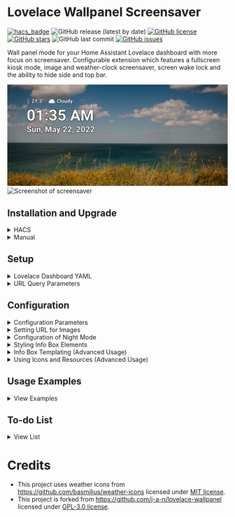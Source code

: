 # Lovelace Wallpanel Screensaver
[![hacs_badge](https://img.shields.io/badge/HACS-DEFAULT-9cf?style=for-the-badge&logo=homeassistant)](https://github.com/hacs/integration)
![GitHub release (latest by date)](https://img.shields.io/github/v/release/Shreyas-R/lovelace-wallpanel-screensaver?style=for-the-badge)
[![GitHub license](https://img.shields.io/github/license/Shreyas-R/lovelace-wallpanel-screensaver?style=for-the-badge)](https://github.com/Shreyas-R/lovelace-wallpanel-screensaver/blob/main/LICENSE)
[![GitHub stars](https://img.shields.io/github/stars/Shreyas-R/lovelace-wallpanel-screensaver?color=yellow&style=for-the-badge)](https://github.com/Shreyas-R/lovelace-wallpanel-screensaver/stargazers)
![GitHub last commit](https://img.shields.io/github/last-commit/Shreyas-R/lovelace-wallpanel-screensaver?style=for-the-badge)
[![GitHub issues](https://img.shields.io/github/issues/Shreyas-R/lovelace-wallpanel-screensaver?color=green&style=for-the-badge)](https://github.com/Shreyas-R/lovelace-wallpanel-screensaver/issues)

Wall panel mode for your Home Assistant Lovelace dashboard with more focus on screensaver. Configurable extension which features a fullscreen kiosk mode, image and weather-clock screensaver, screen wake lock and the ability to hide side and top bar.

![Screenshot of screensaver](./doc/screenshot-default-config-screensaver.png)
![Screenshot of screensaver](./doc/screenshot-screensaver.gif)

## Installation and Upgrade

<details>
<summary>HACS</summary>

### HACS Default
1. Install [HACS](https://hacs.xyz).
2. Go to `HACS` => `Frontend` and click on `EXPLORE & DOWNLOAD REPOSITORIES` button.
3. Search `Lovelace Wallpanel Screensaver` on opened `Add repository` dialog.
4. Select the version you want to install (latest preferred).
5. Click on install button.
6. Reload the webpage in your browser.

### ~~HACS Custom~~
1. ~~Install [HACS](https://hacs.xyz).~~
2. ~~Go to `HACS` => `Frontend`.~~
3. ~~Click on the 3 dots in the top right corner.~~
4. ~~Select `Custom repositories`.~~
5. ~~Copy and add the [URL of this repository](https://github.com/Shreyas-R/lovelace-wallpanel-screensaver) in `repository` text edit field.~~
6. ~~Select the correct category: `Lovelace`.~~
7. ~~Click the "ADD" button.~~
8. ~~Reload the webpage in your browser.~~
</details>

<details>
<summary>Manual</summary>

### Installation
1. Download latest `lovelace-wallpanel-screensaver.zip` from [releases](https://github.com/Shreyas-R/lovelace-wallpanel-screensaver/releases) and extract it into the folder **config/www/lovelace-wallpanel-screensaver/**. <br>`or`<br> Download the contents of [dist](https://github.com/Shreyas-R/lovelace-wallpanel-screensaver/tree/main/dist) directory and place them into the folder **config/www/lovelace-wallpanel-screensaver/**.
2. Open Home Assistant Configuration => Lovelace Dashboards => Resources and add **/local/lovelace-wallpanel-screensaver/wallpanel-screensaver.js** (Resource type: **JavaScript module**).

### Upgrade
1. Download latest `lovelace-wallpanel-screensaver.zip` from [releases](https://github.com/Shreyas-R/lovelace-wallpanel-screensaver/releases) and extract it into the folder **config/www/lovelace-wallpanel-screensaver/**. <br>`or`<br> Download the contents of [dist](https://github.com/Shreyas-R/lovelace-wallpanel-screensaver/tree/main/dist) directory and place them into the folder **config/www/lovelace-wallpanel-screensaver/**.
2. Open Home Assistant Configuration => Lovelace Dashboards => Resources and modify the resource URL to force browsers to reload the resource.
For example, you could add or change the query string: **/local/lovelace-wallpanel-screensaver/wallpanel-screensaver.js?v2**

```
  config
    └── ...
    └── configuration.yaml
    └── www
        └── lovelace-wallpanel-screensaver
            └── wallpanel-screensaver.js
            └── weather-icons
```
</details>

## Setup
<details>
<summary>Lovelace Dashboard YAML</summary>

### Lovelace Dashboard YAML<a name="lovelace_dashboard_yaml"></a>

You can add the configuration in the format given [below](#default_config) to your lovelace dashboard configuration yaml file (at the top of raw config). 
- Make sure `enabled: true` is set if you want the wallpanel-screensaver to work by default for a dashboard.
- If you want to enable the wallpanel-screensaver for a dashboard displayed on a specific browser or device, then that is also possible. Refer `"URL Query Parameters"` [section below](#url_query_parameters) for details.

#### Default Config<a name="default_config"></a>:
```yaml
wallpanel_screensaver:
  enabled: false
  debug: false
  hide_toolbar: false
  hide_sidebar: false
  fullscreen: false
  idle_time: 15
  fade_in_time: 3.0
  crossfade_time: 3.0
  display_time: 15.0
  screensaver_tint: 25
  display_tint: 0
  keep_screen_on_time: 0
  black_screen_after_time: 0
  weather_entity: "weather.home"
  image_url: 'http://unsplash.it/${width}/${height}?random=${timestamp}'
  image_fit: cover
  info_update_interval: 30
  info_position_update_interval: 30
  info_position_crossfade_time: 3.0
  style:
    wallpanel-screensaver-info-date:
      font-size: 8vh
      font-weight: 600
      color: '#ffffff'
      text-shadow: '-2px -2px 0 #000000, 2px -2px 0 #000000, -2px 2px 0 #000000, 2px 2px 0 #000000'
    wallpanel-screensaver-info-time:
      font-size: 15vh
      font-weight: 1200
      color: '#ffffff'
      text-shadow: '-2.5px -2.5px 0 #000000, 2.5px -2.5px 0 #000000, -2.5px 2.5px 0 #000000, 2.5px 2.5px 0 #000000'
    wallpanel-screensaver-info-weather:
      font-size: 5vh
      font-weight: 400
      color: '#ffffff'
      text-shadow: '-1.5px -1.5px 0 #000000, 1.5px -1.5px 0 #000000, -1.5px 1.5px 0 #000000, 1.5px 1.5px 0 #000000'
      display: 'inline'
      vertical-align: 'top'
      position: 'relative'
      left: -36px
    weather-temperature-icon:
      width: 64px
      height: 64px
      vertical-align: 'middle'
      position: 'relative'
      left: 12px
    weather-state-icon:
      width: 64px
      height: 64px
      vertical-align: 'middle'
  info_template: '
    <div id="wallpanel-screensaver-info-weather">
		  <table>
		  	<tr>
		  		<th><img id="weather-temperature-icon" src="{{ filesParentPath }}/weather-icons/thermometer.svg"/></th>
 		  		<th>{{ states[config.weather_entity].attributes.temperature }}°C&ensp;</th>
 		  		<th><img id="weather-state-icon" src="{{ filesParentPath }}/weather-icons/{{ states[config.weather_entity].state }}-sun-{{ states["sun.sun"].state.replace("_", "-"); }}.svg"/></th>
  				<th>{{ states[config.weather_entity].state.replace(/(^|\s)[A-Za-zÀ-ÖØ-öø-ÿ]/g, c => c.toUpperCase()) }}</th>
			  </tr>
		  </table>
 	  </div>
	  <div id="wallpanel-screensaver-info-time">{{ (new Date()).toLocaleTimeString(undefined, {hour: "2-digit", minute:"2-digit", hour12: config.hour_12}) }}</div>
	  <div id="wallpanel-screensaver-info-date">{{ (new Date()).toLocaleDateString(undefined, {weekday: "short", year: "numeric", month: "short", day: "numeric"}) }}</div>'
```
</details>

<details>
<summary>URL Query Parameters</summary>

### URL Query Parameters<a name="url_query_parameters"></a>

It is also possible to pass configuration parameters in the query string.
These parameters (**wpss_\<parameter\>**) will override the corresponding properties in the yaml configuration.
This will allow you to use browser or device specific settings.
Use JSON syntax for the values.

**Example**:
`http://hass:8123/lovelace/default_view?wpss_hide_sidebar=false&wpss_idle_time=60&wpss_style={"wallpanel-screensaver-info-date":{"font-size":"10vh"}}`

#### Activate on individual devices only
1. Set enabled to **false** in your dashboard configuration.
```yaml
wallpanel_screensaver:
  enabled: false
```
2. Add a query string to the URL to activate on a device:
`http://hass:8123/lovelace/default_view?wpss_enabled=true`
</details>

## Configuration

<details>
<summary>Configuration Parameters</summary>

### Configuration Parameters
You can set the following configuration parameters for every individual lovelace dashboard:
<br><br>

| Parameter | Description | Data Type | Default |
| --------- | ----------- | --------- | ------- |
| enabled                 | Enable wallpanel-screensaver? <br>*You will need to set this to **true** to activate the wallpanel-screensaver for the dashboard.* | Boolean | false   |
| debug                   | Show debug output.                                                                       | Boolean | false   |
| hide_toolbar            | Hide the upper panel toolbar.                                                             | Boolean | false   |
| hide_sidebar            | Hide the navigation sidebar.                                                              | Boolean | false   |
| fullscreen              | Set browser window to fullscreen? <br>*Due to browser restrictions you will need to interact with the screen once to activate fullscreen mode after loading the dashboard page.* | Boolean |false   |
| idle_time               | Time in seconds after which the screensaver will start (0 = screensaver disabled).        | Number (Integer/Float) | 15.0      |
| fade_in_time            | Screensaver fade-in time in seconds.                                                      | Number (Integer/Float) | 3.0     |
| crossfade_time          | Crossfade duration in seconds for screensaver images.                                     | Number (Integer/Float) | 3.0     |
| display_time            | Duration in seconds after which the next screensaver image will be shown.                 | Number (Integer/Float) | 15.0    |
| screensaver_tint        | Tint the screensaver on a scale of 0 (transparent) - 100 (Opaque). Useful for adjusting the visibily of information box views from a distance. | Number (Integer) | 25   |
| display_tint            | Tint the display on a scale of 0 (transparent) - 100 (Opaque) when screensaver is active. | Number (Integer) | 0       | 
| keep_screen_on_time     | Time in seconds for how long to prevent screen to dim or lock (0 = disabled). <br>*Due to browser restrictions you will need to interact with the screen once to activate screen wake lock after loading the dashboard page.* | Number (Integer/Float) | 0       |
| black_screen_after_time | Time in seconds after which the screensaver will show just a black screen (0 = disabled). | Number (Integer/Float) | 0       |
| hour_12          | The flag which sets the time format as follows, <br>• true: 12-hour format <br>• false: 24-hour format <br>• undefined or null: Locale default format  | Boolean | null |
| weather_entity          | Pass the weather entity if home name is not default (Home) in your Home Assistant setup (Pass empty string to disable the default weather info view).  | String | weather.home |
| image_url               | Fetch screensaver images from this URL (Pass empty string to disable photo screensaver and instead have a black screen screensaver). See [below](#url_for_images) for details. | String | See [below](#url_for_images) |
| image_fit               | Value to be used for the CSS-property 'object-fit' of the images (possible values are: cover / contain / fill / ...). |   String |  cover |
| info_update_interval    | Update interval for the information on the screen (0 = disabled or hidden).            | Number (Integer/Float) | 30.0     |
| info_position_update_interval | Time interval in seconds at which information box position will be randomly changed on the screensaver screen to avoid screen burn issue on always-on screens (0 = disabled). | Number (Integer/Float) | 30.0     |
| info_position_crossfade_time          | Info box position crossfade duration in seconds.                                  | Number (Integer/Float)  | 3.0     |
|	style                   | Additional CSS styles for wallpanel-screensaver elements. See [below](#info_style_config) for details.                                 | Dictionary | See [below](#info_style_config)      |
| night_mode | Configuration of wallpanel-screensaver to be used during night time. See [below](#night_mode_config) for details. | Dictionary | {}      |
| info_template           | Info box content HTML template. See [below](#info_template_config) for details.                                    | String | See [below](#info_template_config) |
</details>

<details>
<summary>Setting URL for Images</summary>

### Setting URL for Images<a name="url_for_images"></a> 
Screensaver images will be fetched from the URL passed under `image_url` parameter.
This can be any HTTP URL or a Home Assistant media-source URL.

The following variables can be used in supported HTTP URLs to fetch random images:
- `${timestamp}` = current unix timestamp
- `${width}` = viewport width
- `${height}` = viewport height

#### Tested URLs:
##### 1. unsplash.it or picsum.photos HTTP URL (Default)
```yaml
wallpanel_screensaver:
  ...
  image_url: 'http://unsplash.it/${width}/${height}?random=${timestamp}' 
```
or<br>
```yaml
wallpanel_screensaver:
  ...
  image_url: 'http://picsum.photos/${width}/${height}?random=${timestamp}' 
```
Refer https://picsum.photos/ for advanced configuration like grayscale and blurred images.

##### 2. Home Assistant media-source URL
Just set the `image_url` to a media-source URL as displayed in the URL of the Home Assistant Media Browser.
See [Home Assistant Media Source integration documentation](https://www.home-assistant.io/integrations/media_source) for details.

- `media-source://media_source` = Images in all Local Media sources
- `media-source://media_source/media1` = Images in the Local Media directory named `media1`
- `media-source://media_source/media1/folder1` = Images in `folder1` of the Local Media directory named `media1`

Instead of using `media-source://media_source/media1/folder1` as `image_url` you can just use `/media1/folder1` as a shortcut.

```yaml
wallpanel_screensaver:
  ...
  image_url: 'media-source://media_source/media1/folder1' 
```
or<br>
```yaml
wallpanel_screensaver:
  ...
  image_url: '/media1/folder1' 
```
</details>

<details>
<summary>Configuration of Night Mode</summary>

### Configuration of Night Mode<a name="night_mode_config"></a> 
If you want to have a different configuration for wallpanel-screensaver at night time then it is possible to configure the following parameters under `night_mode` parameter:
<br><br>

| Parameter | Description | Requirement | Data Type | Example |
| --------- | ----------- | ----------- | --------- | ------- |
| start_time | Time in 'HH:mm' string format at which Night Mode config is activated. | Mandatory | String | '23:00' |
| end_time | Time in 'HH:mm' string format at which Night Mode config is de-activated. | Mandatory | String | '6:00' |
| idle_time | Time in seconds after which the screensaver will start (0 = screensaver disabled). | Optional | Number (Integer/Float) | 15.0 |
| fade_in_time | Screensaver fade-in time in seconds. | Optional | Number (Integer/Float) | 3.0 |
| crossfade_time | Crossfade duration in seconds for screensaver images. | Optional | Number (Integer/Float) | 3.0 |
| display_time | Duration in seconds after which the next screensaver image will be shown. | Optional | Number (Integer/Float) | 15.0 |
| screensaver_tint | Tint the screensaver on a scale of 0 (transparent) - 100 (Opaque). Useful for adjusting the visibily of information box views from a distance. | Optional | Number (Integer) | 25 |
| display_tint | Tint the display on a scale of 0 (transparent) - 100 (Opaque) when screensaver is active. | Optional | Number (Integer) | 0 | 
| keep_screen_on_time | Time in seconds for how long to prevent screen to dim or lock (0 = disabled). <br>*Due to browser restrictions you will need to interact with the screen once to activate screen wake lock after loading the dashboard page.* | Optional | Number (Integer/Float) | 0 |
| black_screen_after_time | Time in seconds after which the screensaver will show just a black screen (0 = disabled). | Optional | Number (Integer/Float) | 0 |
| image_url | Fetch screensaver images from this URL (Pass empty string to disable photo screensaver and instead have a black screen screensaver). See [above](#url_for_images) for details. | Optional | String | See [above](#url_for_images) |
| info_update_interval | Update interval for the information on the screen (0 = disabled or hidden). | Optional | Number (Integer/Float) | 30.0 |
| info_position_update_interval | Time interval in seconds at which information box position will be randomly changed on the screensaver screen to avoid screen burn issue on always-on screens (0 = disabled). | Optional | Number (Integer/Float) | 30.0 |
| info_position_crossfade_time | Info box position crossfade duration in seconds. | Optional | Number (Integer/Float)  | 3.0 |
| style | Additional CSS styles for wallpanel-screensaver elements. See [below](#info_style_config) for details. | Optional | Dictionary | See [below](#info_style_config) |
| info_template | Info box content HTML template. See [below](#info_template_config) for details. | Optional | String | See [below](#info_template_config) |

#### Example:
The following example dims the display, disables photo screensaver and reduces screensaver start time between 23:00 to 05:00 everyday. 
```yaml
wallpanel_screensaver:
  enabled: true
  idle_time: 60
  ...
  night_mode:
    start_time: '23:00'
    end_time: '05:00'
    idle_time: 15
    display_tint: 75
    image_url: ''
```
</details>

<details>
<summary>Styling Info Box Elements</summary>

### Styling Info Box Elements<a name="info_style_config"></a>
The wallpanel-screensaver HTML elements can be styled as per CSS stylesheet language. The main element `wallpanel-screensaver-info-box` and all of it's contents (information elements) can be styled under `style` parameter. 

<br>

The default value of the `style` parameter is:
```yaml
wallpanel-screensaver-info-date:
  font-size: 8vh
  font-weight: 600
  color: '#ffffff'
  text-shadow: '-2px -2px 0 #000000, 2px -2px 0 #000000, -2px 2px 0 #000000, 2px 2px 0 #000000'
wallpanel-screensaver-info-time:
  font-size: 15vh
  font-weight: 1200
  color: '#ffffff'
  text-shadow: '-2.5px -2.5px 0 #000000, 2.5px -2.5px 0 #000000, -2.5px 2.5px 0 #000000, 2.5px 2.5px 0 #000000'
wallpanel-screensaver-info-weather:
  font-size: 5vh
  font-weight: 400
  color: '#ffffff'
  text-shadow: '-1.5px -1.5px 0 #000000, 1.5px -1.5px 0 #000000, -1.5px 1.5px 0 #000000, 1.5px 1.5px 0 #000000'
  display: 'inline'
  vertical-align: 'top'
  position: 'relative'
  left: -36px
weather-temperature-icon:
  width: 64px
  height: 64px
  vertical-align: 'middle'
  position: 'relative'
  left: 12px
weather-state-icon:
  width: 64px
  height: 64px
  vertical-align: 'middle'
```
</details>

<details>
<summary>Info Box Templating (Advanced Usage)</summary>

### Info Box Templating (Advanced Usage)<a name="info_template_config"></a> 

The screensaver info box will be built from HTML code in `info_template` parameter.
JavaScript expression in between `{{` `}}` will be evaluated.

The following variables can be used to fetch the dynamic data and resources while the wallpanel-screensaver is running, 
- The local object `states` can be used to access all entity states of the Home Assistant state machine.
- The global object `config` can be used to access currently applied configuration of the wallpanel-screensaver.
- The global string `filesParentPath` can be used to access the path to the folder where the wallpanel-screensaver files are located.

The default value of the `info_template` parameter is:

```yaml
'
<div id="wallpanel-screensaver-info-weather">
  <table>
  	<tr>
  		<th><img id="weather-temperature-icon" src="{{ filesParentPath }}/weather-icons/thermometer.svg"/></th>
  		<th>{{ states[config.weather_entity].attributes.temperature }}°C&ensp;</th>
  		<th><img id="weather-state-icon" src="{{ filesParentPath }}/weather-icons/{{ states[config.weather_entity].state }}-sun-{{ states["sun.sun"].state.replace("_", "-"); }}.svg"/></th>
		<th>{{ states[config.weather_entity].state.replace(/(^|\s)[A-Za-zÀ-ÖØ-öø-ÿ]/g, c => c.toUpperCase()) }}</th>
	  </tr>
  </table>
</div>
<div id="wallpanel-screensaver-info-time">{{ (new Date()).toLocaleTimeString(undefined, {hour: "2-digit", minute:"2-digit", hour12: config.hour_12}) }}</div>
<div id="wallpanel-screensaver-info-date">{{ (new Date()).toLocaleDateString(undefined, {weekday: "short", year: "numeric", month: "short", day: "numeric"}) }}</div>
'
```

The CSS styles of the HTML elements used in `info_template` parameter can also be passed in `style` parameter (Make sure to properly ID the elements that are required to be styled).
</details>

<details>
<summary>Using Icons and Resources (Advanced Usage)</summary>

### Using Icons and Resources (Advanced Usage)<a name="icons_config"></a> 
#### Weather Icons
If you want to replace existing weather icons or want to use additional weather icons based on different weather providers on Home Assistant then you can replace or add additional icons at the following location,
```
  config
    └── ...
    └── configuration.yaml
    └── www
        ...
        └── lovelace-wallpanel-screensaver
            └── wallpanel-screensaver.js
            └── weather-icons <---------- // ADD OR REPLACE INSIDE THIS FOLDER // 
                └── xyz1.svg
                └── xyz2.svg
                └── ...
                    ...
```
<br>

Naming convention used for default weather icons is as follows,
```
{{ weather.entity_name.state }}-sun-{{ sun.sun.state }}.svg
    |                                   |
    |                                   |
    |                                   └─> // This provides day or night info (Eg: above-horizon and below-horizon) // 
    |
    └─> // This provides current weather state (Eg: cloudy, lightning-rainy, snowy) // 
```
**NOTE:** The cache of the browser or Home Assistant companion app has to cleared and a hard reload or refresh of the dashboard page is required for the replaced weather icons to appear on the wallpanel-screensaver. 
#### Additional Resources (to use in [info_template](#info_template_config))
If you want to use additional resources (like icons, images) in the `info_template` parameter to build a custom info box then you can add additional resources at the following location, 
```
  config
    └── ...
    └── configuration.yaml
    └── www
        ...
        └── lovelace-wallpanel-screensaver <----- // ADD ADDITIONAL RESOURCES INSIDE THIS FOLDER // 
            └── wallpanel-screensaver.js
            └── weather-icons 
                └── xyz1.svg
                └── xyz2.svg
                └── ...
                    ...
```
Once you have added the needed resource files in the wallpanel-screensaver files directory, you can access the resources using `filesParentPath` variable in the `info_template` parameter.
##### Example:
Additional Resources Path:
```
  config
    └── ...
    └── configuration.yaml
    └── www
        ...
        └── lovelace-wallpanel-screensaver  
            └── wallpanel-screensaver.js
            └── ...
            └── my-photos <----- // ADDITIONAL RESOURCES FOLDER ADDED HERE //
                └── my-photo-1.png
                └── ...
                    ...
```
Dashboard YAML Config:
```yaml
wallpanel_screensaver:
  ...
  info_template: '<img id="my-photo" src="{{ filesParentPath }}/my-photos/my-photo-1.png"/>'
```
**NOTE:** The cache of the browser or Home Assistant companion app has to cleared and a hard reload or refresh of the dashboard page is required for the replaced resources to appear on the wallpanel-screensaver.
</details>

## Usage Examples
<details>
<summary>View Examples</summary>

### 1. Default screensaver (with default config)
```yaml
wallpanel_screensaver:
  enabled: true
  weather_entity: "weather.mansion"
```
![Screenshot of screensaver](./doc/screenshot-default-config-screensaver.png)

### 2. Black weather-clock screensaver
```yaml
wallpanel_screensaver:
  enabled: true
  idle_time: 10
  weather_entity: "weather.mansion"
  image_url: ''
  info_update_interval: 30
```
![Screenshot of screensaver](./doc/screenshot-black-weather-clock-screensaver.png)

### 3. Photos only screensaver
```yaml
wallpanel_screensaver:
  enabled: true
  idle_time: 10
  info_update_interval: 0
  screensaver_tint: 0
```
![Screenshot of screensaver](./doc/screenshot-photos-only-screensaver.png)

### 4. Dim or tinted display screensaver
```yaml
wallpanel_screensaver:
  enabled: true
  idle_time: 10
  weather_entity: "weather.mansion"
  screensaver_tint: 25
  display_tint: 75
```
![Screenshot of screensaver](./doc/screenshot-tinted-display-screensaver.png)
</details>

## To-do List
<details>
<summary>View List</summary>
<br>

- [x] Night Mode
- [x] Weather Icons
- [ ] HA sensor based control
- [x] Local storage images access
- [ ] Network storage images access (HTTP, FTP, ...)
- [ ] Third party photo services (Google Photos, ...)
</details>

# Credits
- This project uses weather icons from https://github.com/basmilius/weather-icons licensed under [MIT license](https://github.com/basmilius/weather-icons/blob/dev/LICENSE).
- This project is forked from
https://github.com/j-a-n/lovelace-wallpanel licensed under [GPL-3.0 license](https://github.com/j-a-n/lovelace-wallpanel/blob/main/LICENSE).
